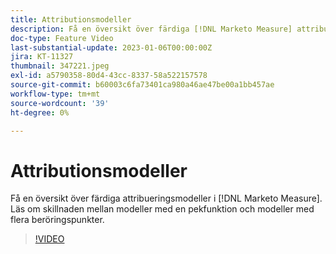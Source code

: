 ```yaml
---
title: Attributionsmodeller
description: Få en översikt över färdiga [!DNL Marketo Measure] attribueringsmodeller. Läs om skillnaden mellan modeller med en pekfunktion och modeller med flera beröringspunkter.
doc-type: Feature Video
last-substantial-update: 2023-01-06T00:00:00Z
jira: KT-11327
thumbnail: 347221.jpeg
exl-id: a5790358-80d4-43cc-8337-58a522157578
source-git-commit: b60003c6fa73401ca980a46ae47be00a1bb457ae
workflow-type: tm+mt
source-wordcount: '39'
ht-degree: 0%

---
```


# Attributionsmodeller

Få en översikt över färdiga attribueringsmodeller i [!DNL Marketo Measure]. Läs om skillnaden mellan modeller med en pekfunktion och modeller med flera beröringspunkter.

>[!VIDEO](https://video.tv.adobe.com/v/347221/?quality=12&learn=on)
